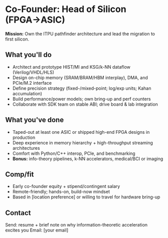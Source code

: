 # Co-Founder: Head of Silicon (FPGA→ASIC)

**Mission:** Own the ITPU pathfinder architecture and lead the migration to first silicon.

## What you'll do
- Architect and prototype HIST/MI and KSG/k-NN dataflow (Verilog/VHDL/HLS)
- Design on-chip memory (SRAM/BRAM/HBM interplay), DMA, and PCIe/M.2 interface
- Define precision strategy (fixed-/mixed-point; log/exp units; Kahan accumulation)
- Build performance/power models; own bring-up and perf counters
- Collaborate with SDK team on stable ABI; drive board & lab integration

## What you've done
- Taped-out at least one ASIC or shipped high-end FPGA designs in production
- Deep experience in memory hierarchy + high-throughput streaming architectures
- Comfort with Python/C++ interop, PCIe, and benchmarking
- **Bonus:** info-theory pipelines, k-NN accelerators, medical/BCI or imaging

## Comp/fit
- Early co-founder equity + stipend/contingent salary
- Remote-friendly; hands-on, build-now mindset
- Based in [location preference] or willing to travel for hardware bring-up

## Contact
Send: resume + brief note on why information-theoretic acceleration excites you
Email: [your email]
